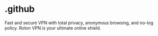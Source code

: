 # .github
Fast and secure VPN with total privacy, anonymous browsing, and no-log policy. Roton VPN is your ultimate online shield.
